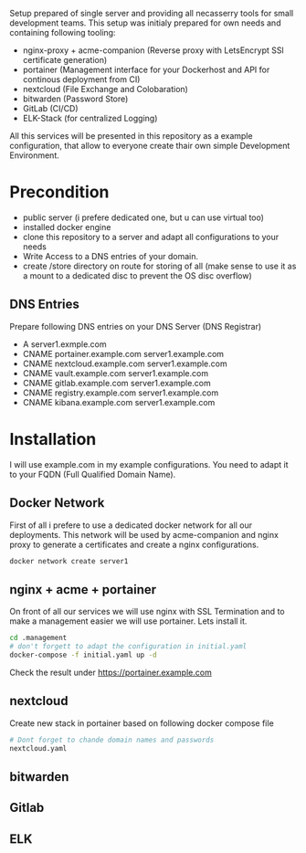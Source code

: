 Setup prepared of single server and providing all necasserry tools for small development teams.
This setup was initialy prepared for own needs and containing following tooling:

- nginx-proxy + acme-companion (Reverse proxy with LetsEncrypt SSl certificate generation)
- portainer (Management interface for your Dockerhost and API for continous deployment from CI)
- nextcloud (File Exchange and Colobaration)
- bitwarden (Password Store)
- GitLab (CI/CD)
- ELK-Stack (for centralized Logging)

All this services will be presented in this repository as a example configuration, that allow to everyone create thair own simple Development Environment.

# Precondition
* public server (i prefere dedicated one, but u can use virtual too)
* installed docker engine
* clone this repository to a server and adapt all configurations to your needs
* Write Access to a DNS entries of your domain. 
* create /store directory on route for storing of all (make sense to use it as a mount to a dedicated disc to prevent the OS disc overflow) 

## DNS Entries
Prepare following DNS entries on your DNS Server (DNS Registrar)

* A     server1.exmple.com      <your-server-ip-address>
* CNAME portainer.example.com   server1.example.com
* CNAME nextcloud.example.com   server1.example.com
* CNAME vault.example.com       server1.example.com
* CNAME gitlab.example.com      server1.example.com
* CNAME registry.example.com    server1.example.com
* CNAME kibana.example.com      server1.example.com

# Installation
I will use example.com in my example configurations. You need to adapt it to your FQDN (Full Qualified Domain Name).

## Docker Network
First of all i prefere to use a dedicated docker network for all our deployments. This network will be used by acme-companion and nginx proxy to generate a certificates and create a nginx configurations.

```bash
docker network create server1 
```

## nginx + acme + portainer
On front of all our services we will use nginx with SSL Termination and to make a management easier we will use portainer. 
Lets install it.

```bash
cd .management
# don't forgett to adapt the configuration in initial.yaml
docker-compose -f initial.yaml up -d
```

Check the result under https://portainer.example.com

## nextcloud
Create new stack in portainer based on following docker compose file
```bash
# Dont forget to chande domain names and passwords
nextcloud.yaml
```

## bitwarden

## Gitlab

## ELK
